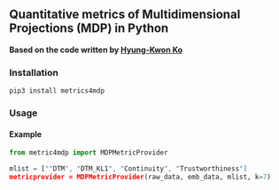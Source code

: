 ## Quantitative metrics of Multidimensional Projections (MDP) in Python

**Based on the code written by [Hyung-Kwon Ko](https://github.com/hyungkwonko/umato)**

### Installation

```
pip3 install metrics4mdp
```

### Usage


#### Example
```python
from metric4mdp import MDPMetricProvider

mlist = [""DTM", "DTM_KL1", "Continuity", "Trustworthiness"]
metricprovider = MDPMetricProvider(raw_data, emb_data, mlist, k=7)


```